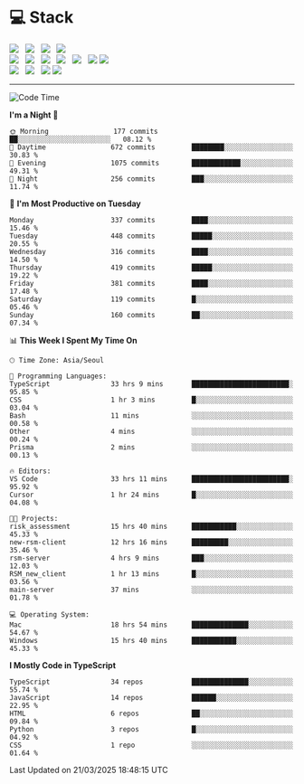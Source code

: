 <h1>💻 Stack</h1>
<div>
 <!-- badge : https://shields.io/ -->
 <!-- icon : https://simpleicons.org/?q=Get -->
 <img src="https://img.shields.io/badge/HTML5-e74c3c?style=flat-square&logo=HTML5&logoColor=white"/> &nbsp 
 <img src="https://img.shields.io/badge/CSS3-0A84FF?style=flat-square&logo=CSS3&logoColor=white"/> &nbsp 
 <img src="https://img.shields.io/badge/JavaScript-FFCD11?style=flat-square&logo=JavaScript&logoColor=white"/> &nbsp 
 <img src="https://img.shields.io/badge/TypeScript-3075C0?style=flat-square&logo=TypeScript&logoColor=white"/>
 <br/>
 <img src="https://img.shields.io/badge/Next-000000?style=flat-square&logo=nextdotjs&logoColor=white"/> &nbsp 
 <img src="https://img.shields.io/badge/React-00BCF6?style=flat-square&logo=React&logoColor=white"/> &nbsp 
 <img src="https://img.shields.io/badge/Redux-764ABC?style=flat-square&logo=Redux&logoColor=white"/> &nbsp
 <img src="https://img.shields.io/badge/Recoil-3578E5?style=flat-square&logo=recoil&logoColor=white"/> &nbsp
 <img src="https://img.shields.io/badge/React-Query-FF4154?style=flat-square&logo=reactquery&logoColor=white"/> &nbsp 
 <img src="https://img.shields.io/badge/styled%2Dcomponents-DB7093?style=flat-square&logo=styled%2Dcomponents&logoColor=white"/>
 <img src="https://img.shields.io/badge/CSS Modules-000000?style=flat-square&logo=CSS Modules&logoColor=white"/> &nbsp 
 <br/>
 <img src="https://img.shields.io/badge/Node-339933?style=flat-square&logo=Node.js&logoColor=white"/> &nbsp 
 <img src="https://img.shields.io/badge/Express-000000?style=flat-square&logo=Express&logoColor=white"/> &nbsp 
 <img src="https://img.shields.io/badge/MongoDB-47A248?style=flat-square&logo=MongoDB&logoColor=white"/>
 <img src="https://img.shields.io/badge/MariaDB-003545?style=flat-square&logo=mariadb&logoColor=white"/>
</div>

<hr>

<!--START_SECTION:waka-->
![Code Time](http://img.shields.io/badge/Code%20Time-2%2C242%20hrs-blue)

**I'm a Night 🦉** 

```text
🌞 Morning                177 commits         ██░░░░░░░░░░░░░░░░░░░░░░░   08.12 % 
🌆 Daytime                672 commits         ████████░░░░░░░░░░░░░░░░░   30.83 % 
🌃 Evening                1075 commits        ████████████░░░░░░░░░░░░░   49.31 % 
🌙 Night                  256 commits         ███░░░░░░░░░░░░░░░░░░░░░░   11.74 % 
```
📅 **I'm Most Productive on Tuesday** 

```text
Monday                   337 commits         ████░░░░░░░░░░░░░░░░░░░░░   15.46 % 
Tuesday                  448 commits         █████░░░░░░░░░░░░░░░░░░░░   20.55 % 
Wednesday                316 commits         ████░░░░░░░░░░░░░░░░░░░░░   14.50 % 
Thursday                 419 commits         █████░░░░░░░░░░░░░░░░░░░░   19.22 % 
Friday                   381 commits         ████░░░░░░░░░░░░░░░░░░░░░   17.48 % 
Saturday                 119 commits         █░░░░░░░░░░░░░░░░░░░░░░░░   05.46 % 
Sunday                   160 commits         ██░░░░░░░░░░░░░░░░░░░░░░░   07.34 % 
```


📊 **This Week I Spent My Time On** 

```text
🕑︎ Time Zone: Asia/Seoul

💬 Programming Languages: 
TypeScript               33 hrs 9 mins       ████████████████████████░   95.85 % 
CSS                      1 hr 3 mins         █░░░░░░░░░░░░░░░░░░░░░░░░   03.04 % 
Bash                     11 mins             ░░░░░░░░░░░░░░░░░░░░░░░░░   00.58 % 
Other                    4 mins              ░░░░░░░░░░░░░░░░░░░░░░░░░   00.24 % 
Prisma                   2 mins              ░░░░░░░░░░░░░░░░░░░░░░░░░   00.13 % 

🔥 Editors: 
VS Code                  33 hrs 11 mins      ████████████████████████░   95.92 % 
Cursor                   1 hr 24 mins        █░░░░░░░░░░░░░░░░░░░░░░░░   04.08 % 

🐱‍💻 Projects: 
risk_assessment          15 hrs 40 mins      ███████████░░░░░░░░░░░░░░   45.33 % 
new-rsm-client           12 hrs 16 mins      █████████░░░░░░░░░░░░░░░░   35.46 % 
rsm-server               4 hrs 9 mins        ███░░░░░░░░░░░░░░░░░░░░░░   12.03 % 
RSM_new_client           1 hr 13 mins        █░░░░░░░░░░░░░░░░░░░░░░░░   03.56 % 
main-server              37 mins             ░░░░░░░░░░░░░░░░░░░░░░░░░   01.78 % 

💻 Operating System: 
Mac                      18 hrs 54 mins      ██████████████░░░░░░░░░░░   54.67 % 
Windows                  15 hrs 40 mins      ███████████░░░░░░░░░░░░░░   45.33 % 
```

**I Mostly Code in TypeScript** 

```text
TypeScript               34 repos            ██████████████░░░░░░░░░░░   55.74 % 
JavaScript               14 repos            ██████░░░░░░░░░░░░░░░░░░░   22.95 % 
HTML                     6 repos             ██░░░░░░░░░░░░░░░░░░░░░░░   09.84 % 
Python                   3 repos             █░░░░░░░░░░░░░░░░░░░░░░░░   04.92 % 
CSS                      1 repo              ░░░░░░░░░░░░░░░░░░░░░░░░░   01.64 % 
```




 Last Updated on 21/03/2025 18:48:15 UTC
<!--END_SECTION:waka-->
